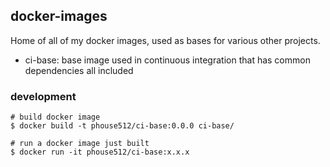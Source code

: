 ## docker-images

Home of all of my docker images, used as bases for various other projects.

- ci-base: base image used in continuous integration that has common
    dependencies all included


### development

```
# build docker image
$ docker build -t phouse512/ci-base:0.0.0 ci-base/

# run a docker image just built
$ docker run -it phouse512/ci-base:x.x.x
```

